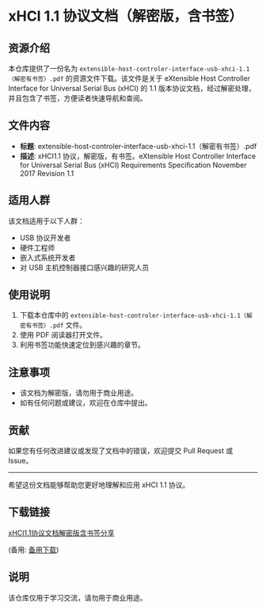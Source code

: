 # xHCI 1.1 协议文档（解密版，含书签）

## 资源介绍

本仓库提供了一份名为 `extensible-host-controler-interface-usb-xhci-1.1（解密有书签）.pdf` 的资源文件下载。该文件是关于 eXtensible Host Controller Interface for Universal Serial Bus (xHCI) 的 1.1 版本协议文档，经过解密处理，并且包含了书签，方便读者快速导航和查阅。

## 文件内容

- **标题**: extensible-host-controler-interface-usb-xhci-1.1（解密有书签）.pdf
- **描述**: xHCI1.1 协议，解密版，有书签。eXtensible Host Controller Interface for Universal Serial Bus (xHCI) Requirements Specification November 2017 Revision 1.1

## 适用人群

该文档适用于以下人群：

- USB 协议开发者
- 硬件工程师
- 嵌入式系统开发者
- 对 USB 主机控制器接口感兴趣的研究人员

## 使用说明

1. 下载本仓库中的 `extensible-host-controler-interface-usb-xhci-1.1（解密有书签）.pdf` 文件。
2. 使用 PDF 阅读器打开文件。
3. 利用书签功能快速定位到感兴趣的章节。

## 注意事项

- 该文档为解密版，请勿用于商业用途。
- 如有任何问题或建议，欢迎在仓库中提出。

## 贡献

如果您有任何改进建议或发现了文档中的错误，欢迎提交 Pull Request 或 Issue。

---

希望这份文档能够帮助您更好地理解和应用 xHCI 1.1 协议。

## 下载链接
[xHCI1.1协议文档解密版含书签分享](https://pan.quark.cn/s/a74531c8e36a) 

(备用: [备用下载](https://pan.baidu.com/s/13pWY6zq-ya4wt4bNw_D59Q?pwd=1234))

## 说明

该仓库仅用于学习交流，请勿用于商业用途。
